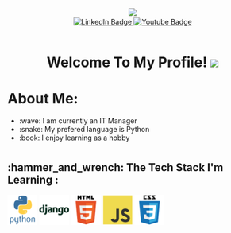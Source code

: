 <div id="header" align="center">
  <img src="https://media.giphy.com/media/qgQUggAC3Pfv687qPC/giphy.gif"/>
</div>
<div id="badges" align="center">
  <a href="https://www.linkedin.com/in/brandan-grossi-4b935725a/">
    <img src="https://img.shields.io/badge/LinkedIn-blue?style=for-the-badge&logo=linkedin&logoColor=white" alt="LinkedIn Badge"/>
  </a>
  <a href="your-youtube-URL">
    <img src="https://img.shields.io/badge/YouTube-red?style=for-the-badge&logo=youtube&logoColor=white" alt="Youtube Badge"/>
  </a>
</div>
<div id="views" align="center">
  <img src="https://komarev.com/ghpvc/?username=BrandanGG&style=flat-square&color=blue" alt=""/>
</div>

<h1 align="center">
  Welcome To My Profile! 
  <img src="https://media.giphy.com/media/hvRJCLFzcasrR4ia7z/giphy.gif" width="30px"/>
</h1>
<h1>About Me:</h1>
<ul>
  <li>:wave: I am currently an IT Manager</li>
  <li>:snake: My prefered language is Python</li>
  <li>:book: I enjoy learning as a hobby</li>
</ul>

<h1></h1>
<h2>:hammer_and_wrench: The Tech Stack I'm Learning :</h2>
<div>
  <img src="https://github.com/devicons/devicon/blob/master/icons/python/python-original-wordmark.svg" width="60" height="60">
  <img src="https://github.com/devicons/devicon/blob/master/icons/django/django-plain-wordmark.svg" width="60" height="60">
  <img src="https://github.com/devicons/devicon/blob/master/icons/html5/html5-original-wordmark.svg" width="60" height="60">
  <img src="https://github.com/devicons/devicon/blob/master/icons/javascript/javascript-original.svg" width="60" height="60">
  <img src="https://github.com/devicons/devicon/blob/master/icons/css3/css3-original-wordmark.svg" width="60" height="60">
</div>

<h1></h1>





<!---
BrandanGG/BrandanGG is a ✨ special ✨ repository because its `README.md` (this file) appears on your GitHub profile.
You can click the Preview link to take a look at your changes.
--->
